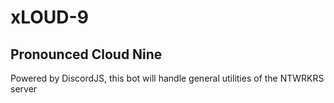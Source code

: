 # xLOUD-9
## Pronounced Cloud Nine

Powered by DiscordJS, this bot will handle general utilities of the NTWRKRS server
